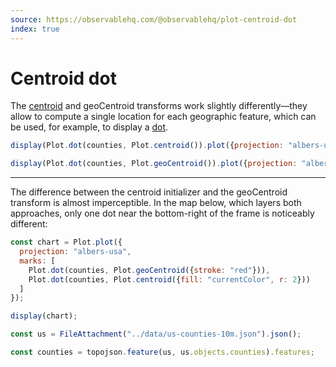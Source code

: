```yaml
---
source: https://observablehq.com/@observablehq/plot-centroid-dot
index: true
---
```


# Centroid dot

The [centroid](https://observablehq.com/plot/transforms/centroid) and geoCentroid transforms work slightly differently—they allow to compute a single location for each geographic feature, which can be used, for example, to display a [dot](https://observablehq.com/plot/marks/dot).

```js echo
display(Plot.dot(counties, Plot.centroid()).plot({projection: "albers-usa"}));
```

```js echo
display(Plot.dot(counties, Plot.geoCentroid()).plot({projection: "albers-usa"}));
```

---

The difference between the centroid initializer and the geoCentroid transform is almost imperceptible. In the map below, which layers both approaches, only one dot near the bottom-right of the frame is noticeably different:

```js echo
const chart = Plot.plot({
  projection: "albers-usa",
  marks: [
    Plot.dot(counties, Plot.geoCentroid({stroke: "red"})),
    Plot.dot(counties, Plot.centroid({fill: "currentColor", r: 2}))
  ]
});

display(chart);
```

```js echo
const us = FileAttachment("../data/us-counties-10m.json").json();
```

```js echo
const counties = topojson.feature(us, us.objects.counties).features;
```

